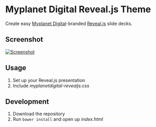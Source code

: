 # Myplanet Digital Reveal.js Theme

Create easy [Myplanet Digital](http://myplanetdigital.com)-branded [Reveal.js](http://lab.hakim.se/reveal-js/) slide decks.


## Screenshot

[![Screenshot](https://github.com/RobLoach/myplanetdigital-revealjs-theme/raw/master/images/screenshot.jpg)](#usage)


## Usage

1. Set up your Reveal.js presentation
2. Include *myplanetdigital-revealjs.css*


## Development

1. Download the repository
2. Run `bower install` and open up *index.html*